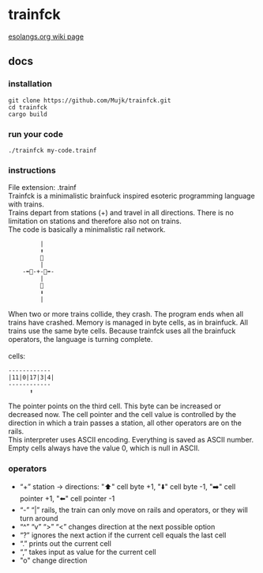 # trainfck
[esolangs.org wiki page](https://esolangs.org/wiki/Trainfck)
## docs
### installation
```
git clone https://github.com/Mujk/trainfck.git
cd trainfck
cargo build 
```
### run your code
```
./trainfck my-code.trainf
```
### instructions
File extension: .trainf \
Trainfck is a minimalistic brainfuck inspired esoteric programming language with trains.\
Trains depart from stations (+) and travel in all directions. There is no limitation on stations and therefore also not on trains. \
The code is basically a minimalistic rail network.
```
         |  
         ⬆️  
         🚆  
         |  
    -⬅️🚆-+-🚆➡️-  
         |  
         🚆  
         ⬇️  
         |  

```
When two or more trains collide, they crash. The program ends when all trains have crashed. Memory is managed in byte cells, as in brainfuck. All trains use the same byte cells. Because trainfck uses all the brainfuck operators, the language is turning complete. \
\
cells:
``` 
------------
|11|0|17|3|4|
------------
      ⬆️
```
The pointer points on the third cell. This byte can be increased or decreased now. The cell pointer and the cell value is controlled by the direction in which a train passes a station, all other operators are on the rails. \
This interpreter uses ASCII encoding. Everything is saved as ASCII number.\
Empty cells always have the value 0, which is null in ASCII.

### operators
- “+” station &#8594; directions: "⬆️" cell byte +1, "⬇️" cell byte -1, "➡️" cell pointer +1, "⬅️" cell pointer -1
- “-” “|” rails, the train can only move on rails and operators, or they will turn around
- “^” “v” “>” “<” changes direction at the next possible option
- “?” ignores the next action if the current cell equals the last cell 
- “.” prints out the current cell
- “,” takes input as value for the current cell
- "o" change direction
